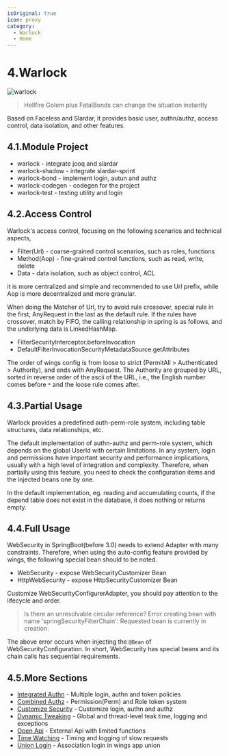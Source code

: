 ```yaml
---
isOriginal: true
icon: proxy
category:
  - Warlock
  - Home
---
```


# 4.Warlock

![warlock](/warlock_icon.png)

> Hellfire Golem plus FatalBonds can change the situation instantly

Based on Faceless and Slardar, it provides basic user, authn/authz,
access control, data isolation, and other features.

## 4.1.Module Project

* warlock - integrate jooq and slardar
* warlock-shadow - integrate slardar-sprint
* warlock-bond - implement login, autun and authz
* warlock-codegen - codegen for the project
* warlock-test - testing utility and login

## 4.2.Access Control

Warlock's access control, focusing on the following scenarios and technical aspects,

* Filter(Url) - coarse-grained control scenarios, such as roles, functions
* Method(Aop) - fine-grained control functions, such as read, write, delete
* Data - data isolation, such as object control, ACL

it is more centralized and simple and recommended to use Url prefix,
while Aop is more decentralized and more granular.

When doing the Matcher of Url, try to avoid rule crossover, special rule in the first,
AnyRequest in the last as the default rule. If the rules have crossover, match by FIFO,
the calling relationship in spring is as follows, and the underlying data is LinkedHashMap.

* FilterSecurityInterceptor.beforeInvocation
* DefaultFilterInvocationSecurityMetadataSource.getAttributes

The order of wings config is from loose to strict (PermitAll > Authenticated > Authority),
and ends with AnyRequest. The Authority are grouped by URL, sorted in reverse order of
the ascii of the URL, i.e., the English number comes before `*` and the loose rule comes after.

## 4.3.Partial Usage

Warlock provides a predefined auth-perm-role system, including table structures, data relationships, etc.

The default implementation of authn-authz and perm-role system, which depends on the global UserId with certain limitations.
In any system, login and permissions have important security and performance implications,
usually with a high level of integration and complexity. Therefore, when partially using this feature,
you need to check the configuration items and the injected beans one by one.

In the default implementation, eg. reading and accumulating counts, if the depend table does not exist in the database,
it does nothing or returns empty.

## 4.4.Full Usage

WebSecurity in SpringBoot(before 3.0) needs to extend Adapter with many constraints.
Therefore, when using the auto-config feature provided by wings,
the following special bean should to be noted.

* WebSecurity - expose WebSecurityCustomizer Bean
* HttpWebSecurity - expose HttpSecurityCustomizer Bean

Customize WebSecurityConfigurerAdapter, you should pay attention to the lifecycle and order.

> Is there an unresolvable circular reference?
> Error creating bean with name 'springSecurityFilterChain':
> Requested bean is currently in creation.

The above error occurs when injecting the `@Bean` of WebSecurityConfiguration.
In short, WebSecurity has special beans and its chain calls has sequential requirements.

## 4.5.More Sections

* [Integrated Authn](4a-authn.md) - Multiple login, authn and token policies
* [Combined Authz](4b-authz.md) - Permission(Perm) and Role token system
* [Customize Security](4c-security.md) - Customize login, authn and authz
* [Dynamic Tweaking](4e-tweak.md) - Global and thread-level teak time, logging and exceptions
* [Open Api](4f-api-oauth.md) - External Api with limited functions
* [Time Watching](4g-watching.md) - Timing and logging of slow requests
* [Union Login](4h-uni-auth.md) - Association login in wings app union
